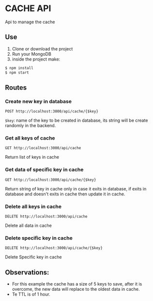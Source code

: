 # CACHE API

Api to manage the cache

## Use

1. Clone or download the project
2. Run your MongoDB
3. inside the project make: 
```sh
$ npm install
$ npm start
```
## Routes

### Create new key in database
```POST http://localhost:3000/api/cache/{$key}```

```$key```: name of the key to be created in database, its string will be create randomly in the backend.

### Get all keys of cache
```GET http://localhost:3000/api/cache```

Return list of keys in cache

### Get data of specific key in cache
```GET http://localhost:3000/api/cache/{$key}```

Return string of key in cache only in case it exits in database, if exits in database and doesn't exits in cache then update it in cache.

### Delete all keys in cache
```DELETE http://localhost:3000/api/cache```

Delete all data in cache

### Delete specific key in cache
```DELETE http://localhost:3000/api/cache/{$key}```

Delete Specific key in cache

## Observations:

- For this example the cache has a size of 5 keys to save, after it is overcome, the new data will replace to the oldest data in cache.
- Te TTL is of 1 hour.